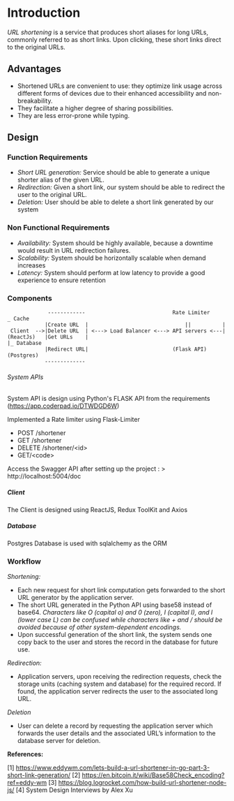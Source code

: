 # Introduction 

*URL shortening* is a service that produces short aliases for long URLs, commonly referred to as short links. Upon clicking, these short links direct to the original URLs. 

## Advantages

- Shortened URLs are convenient to use: they optimize link usage across different forms of devices due to their enhanced accessibility and non-breakability.
- They facilitate a higher degree of sharing possibilities.
- They are less error-prone while typing.

## Design 

### Function Requirements

- *Short URL generation:* Service should be able to generate a unique shorter alias of the given URL.
- *Redirection:* Given a short link, our system should be able to redirect the user to the original URL.
- *Deletion:* User should be able to delete a short link generated by our system

### Non Functional Requirements

- *Availability:* System should be highly available, because a downtime would result in URL redirection failures. 
- *Scalability:* System should be horizontally scalable when demand increases
- *Latency:* System should perform at low latency to provide a good experience to ensure retention

### Components
```
             ------------                            Rate Limiter     _ Cache
            |Create URL  |                               ||          |  
 Client  -->|Delete URL  | <---> Load Balancer <---> API servers <---| 
(ReactJs)   |Get URLs    |                                           |_ Database        
            |Redirect URL|                           (Flask API)       (Postgres)
            -------------                                     
```
###### System APIs

System API is design using Python's FLASK API from the requirements (https://app.coderpad.io/DTWDGD6W)

Implemented a Rate limiter using Flask-Limiter

- POST /shortener
- GET /shortener
- DELETE /shortener/<id\>
- GET/<code\>

Access the Swagger API after setting up the project : > http://localhost:5004/doc
  
##### Client

The Client is designed using ReactJS, Redux ToolKit and Axios

##### Database

Postgres Database is used with sqlalchemy as the ORM

### Workflow

*Shortening:*  
- Each new request for short link computation gets forwarded to the short URL generator by the application server.
- The short URL generated in the Python API using base58 instead of base64.
*Characters like O (capital o) and 0 (zero), I (capital I), and l (lower case L) can be confused while characters like + and / should be avoided because of other system-dependent encodings.*
- Upon successful generation of the short link, the system sends one copy back to the user and stores the record in the database for future use.

*Redirection:* 
- Application servers, upon receiving the redirection requests, check the storage units (caching system and database) for the required record. If found, the application server redirects the user to the associated long URL.

*Deletion* 
- User can delete a record by requesting the application server which forwards the user details and the associated URL’s information to the database server for deletion.

__References:__

[1] https://www.eddywm.com/lets-build-a-url-shortener-in-go-part-3-short-link-generation/
[2] https://en.bitcoin.it/wiki/Base58Check_encoding?ref=eddy-wm
[3] https://blog.logrocket.com/how-build-url-shortener-node-js/
[4] System Design Interviews by Alex Xu 